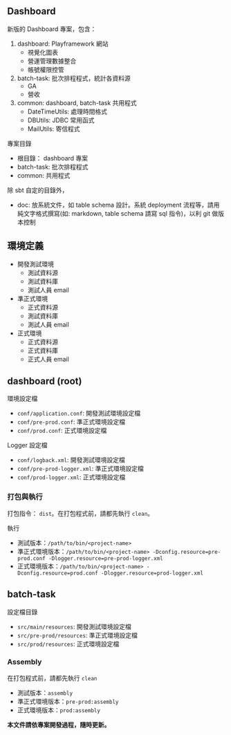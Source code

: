 ## Dashboard

新版的 Dashboard 專案，包含：

1. dashboard: Playframework 網站
    * 視覺化圖表
    * 營運管理數據整合
    * 帳號權限控管
2. batch-task: 批次排程程式，統計各資料源
    * GA
    * 營收
3. common: dashboard, batch-task 共用程式
    * DateTimeUtils: 處理時間格式
    * DBUtils: JDBC 常用函式
    * MailUtils: 寄信程式


專案目錄
* 根目錄： dashboard 專案
* batch-task: 批次排程程式
* common: 共用程式

除 sbt 自定的目錄外，
* doc: 放系統文件，如 table schema 設計。系統 deployment 流程等，請用純文字格式撰寫(如: markdown, table schema 請寫 sql 指令)，以利 git 做版本控制

## 環境定義
* 開發測試環境
    * 測試資料源
    * 測試資料庫
    * 測試人員 email
* 準正式環境
    * 正式資料源
    * 測試資料庫
    * 測試人員 email
* 正式環境
    * 正式資料源
    * 正式資料庫
    * 正式人員 email

## dashboard (root)

環境設定檔
* `conf/application.conf`: 開發測試環境設定檔
* `conf/pre-prod.conf`: 準正式環境設定檔
* `conf/prod.conf`: 正式環境設定檔

Logger 設定檔
* `conf/logback.xml`: 開發測試環境設定檔
* `conf/pre-prod-logger.xml`: 準正式環境設定檔
* `conf/prod-logger.xml`: 正式環境設定檔

### 打包與執行
打包指令： `dist`。在打包程式前，請都先執行 `clean`。

執行
* 測試版本：`/path/to/bin/<project-name>`
* 準正式環境版本：`/path/to/bin/<project-name> -Dconfig.resource=pre-prod.conf -Dlogger.resource=pre-prod-logger.xml`
* 正式環境版本：`/path/to/bin/<project-name> -Dconfig.resource=prod.conf -Dlogger.resource=prod-logger.xml`


## batch-task
設定檔目錄
* `src/main/resources`: 開發測試環境設定檔
* `src/pre-prod/resources`: 準正式環境設定檔
* `src/prod/resources`: 正式環境設定檔

### Assembly

在打包程式前，請都先執行 `clean`

* 測試版本：`assembly`
* 準正式環境版本：`pre-prod:assembly`
* 正式環境版本：`prod:assembly`

**本文件請依專案開發過程，隨時更新。**